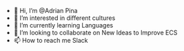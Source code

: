 - 👋 Hi, I’m @Adrian Pina
- 👀 I’m interested in different cultures
- 🌱 I’m currently learning Languages
- 💞️ I’m looking to collaborate on New Ideas to Improve ECS
- 📫 How to reach me Slack

<!---
adrianpinaecs/adrianpinaecs is a ✨ special ✨ repository because its `README.md` (this file) appears on your GitHub profile.
You can click the Preview link to take a look at your changes.
--->
